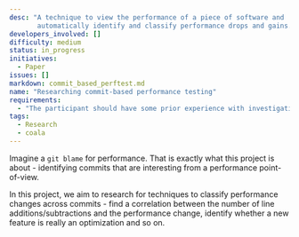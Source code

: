 ```yaml
---
desc: "A technique to view the performance of a piece of software and
       automatically identify and classify performance drops and gains."
developers_involved: []
difficulty: medium
status: in_progress
initiatives:
  - Paper
issues: []
markdown: commit_based_perftest.md
name: "Researching commit-based performance testing"
requirements:
  - "The participant should have some prior experience with investigating the performance of software."
tags:
  - Research
  - coala
---
```

Imagine a `git blame` for performance. That is exactly what this project
is about - identifying commits that are interesting from a performance
point-of-view.

In this project, we aim to research for techniques to classify performance
changes across commits - find a correlation between the number of line
additions/subtractions and the performance change, identify whether a new
feature is really an optimization and so on.

